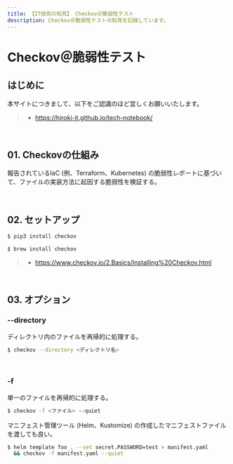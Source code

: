 ```yaml
---
title: 【IT技術の知見】 Checkov＠脆弱性テスト
description: Checkov＠脆弱性テストの知見を記録しています。
---
```


# Checkov＠脆弱性テスト

## はじめに

本サイトにつきまして、以下をご認識のほど宜しくお願いいたします。

> - https://hiroki-it.github.io/tech-notebook/

<br>

## 01. Checkovの仕組み

報告されているIaC (例、Terraform、Kubernetes) の脆弱性レポートに基づいて、ファイルの実装方法に起因する脆弱性を検証する。

<br>

## 02. セットアップ

```bash
$ pip3 install checkov
```

```bash
$ brew install checkov
```

> - https://www.checkov.io/2.Basics/Installing%20Checkov.html

<br>

## 03. オプション

### --directory

ディレクトリ内のファイルを再帰的に処理する。

```bash
$ checkov --directory <ディレクトリ名>
```

<br>

### -f

単一のファイルを再帰的に処理する。

```bash
$ checkov -f <ファイル> --quiet
```

マニフェスト管理ツール (Helm、Kustomize) の作成したマニフェストファイルを渡しても良い。

```bash
$ helm template foo . --set secret.PASSWORD=test > manifest.yaml
  && checkov -f manifest.yaml --quiet
```

<br>
